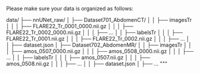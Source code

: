 Please make sure your data is organized as follows:

data/
├── nnUNet_raw/
│   ├── Dataset701_AbdomenCT/
│   │   ├── imagesTr
│   │   │   ├── FLARE22_Tr_0001_0000.nii.gz
│   │   │   ├── FLARE22_Tr_0002_0000.nii.gz
│   │   │   ├── ...
│   │   ├── labelsTr
│   │   │   ├── FLARE22_Tr_0001.nii.gz
│   │   │   ├── FLARE22_Tr_0002.nii.gz
│   │   │   ├── ...
│   │   ├── dataset.json
│   ├── Dataset702_AbdomenMR/
│   │   ├── imagesTr
│   │   │   ├── amos_0507_0000.nii.gz
│   │   │   ├── amos_0508_0000.nii.gz
│   │   │   ├── ...
│   │   ├── labelsTr
│   │   │   ├── amos_0507.nii.gz
│   │   │   ├── amos_0508.nii.gz
│   │   │   ├── ...
│   │   ├── dataset.json
│   ├── ...
"""